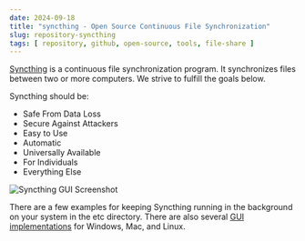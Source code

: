 ```yaml
---
date: 2024-09-18
title: "syncthing - Open Source Continuous File Synchronization"
slug: repository-syncthing
tags: [ repository, github, open-source, tools, file-share ]
---
```




[Syncthing][1] is a continuous file synchronization program. It synchronizes files between two or more computers. We strive to fulfill the goals below.

Syncthing should be:
* Safe From Data Loss
* Secure Against Attackers
* Easy to Use
* Automatic
* Universally Available
* For Individuals
* Everything Else

![Syncthing GUI Screenshot][3]

There are a few examples for keeping Syncthing running in the background on your system in the etc directory. There are also several [GUI implementations][2] for Windows, Mac, and Linux.



  [1]: https://github.com/syncthing/syncthing
  [2]: https://docs.syncthing.net/users/contrib.html#gui-wrappers
  [3]: https://syncthing.net/img/screenshot-dark.png
